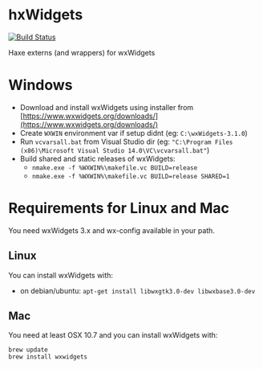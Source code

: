 # hxWidgets

[![Build Status](https://travis-ci.org/ianharrigan/hxWidgets.svg?branch=master)](https://travis-ci.org/ianharrigan/hxWidgets)

Haxe externs (and wrappers) for wxWidgets

# Windows
* Download and install wxWidgets using installer from [https://www.wxwidgets.org/downloads/](https://www.wxwidgets.org/downloads/)
* Create `WXWIN` environment var if setup didnt (eg: `C:\wxWidgets-3.1.0`)
* Run `vcvarsall.bat` from Visual Studio dir (eg: `"C:\Program Files (x86)\Microsoft Visual Studio 14.0\VC\vcvarsall.bat"`)
* Build shared and static releases of wxWidgets:
	* `nmake.exe -f %WXWIN%\makefile.vc BUILD=release`
	* `nmake.exe -f %WXWIN%\makefile.vc BUILD=release SHARED=1`

# Requirements for Linux and Mac

You need wxWidgets 3.x and wx-config available in your path.

## Linux

You can install wxWidgets with:

* on debian/ubuntu: `apt-get install libwxgtk3.0-dev libwxbase3.0-dev`

## Mac

You need at least OSX 10.7 and you can install wxWidgets with:
```
brew update
brew install wxwidgets
```
